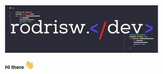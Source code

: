 [![Header](https://raw.githubusercontent.com/tupic98/tupic98/master/rdev.png "Header")](https://rodrisw.dev/)

### Hi there <img src="https://raw.githubusercontent.com/tupic98/tupic98/master/wave.gif" width="30px">

<!--
**tupic98/tupic98** is a ✨ _special_ ✨ repository because its `README.md` (this file) appears on your GitHub profile.

Here are some ideas to get you started:

- 🔭 I’m currently working on ...
- 🌱 I’m currently learning ...
- 👯 I’m looking to collaborate on ...
- 🤔 I’m looking for help with ...
- 💬 Ask me about ...
- 📫 How to reach me: ...
- 😄 Pronouns: ...
- ⚡ Fun fact: ...
-->
